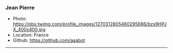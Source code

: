 ### Jean Pierre

- Photo: https://pbs.twimg.com/profile_images/1270312805460295686/bzs9HPJX_400x400.jpg
- Location: France
- Github: https://github.com/aaabot

***
